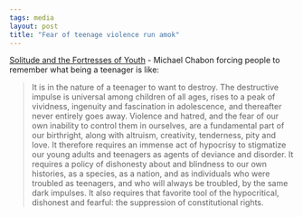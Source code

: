 ```yaml
---
tags: media
layout: post
title: "Fear of teenage violence run amok"
---
```




<a href="http://www.nytimes.com/2004/04/13/opinion/13CHAB.html">Solitude and the Fortresses of Youth</a> - Michael Chabon forcing people to remember what being a teenager is like:

<blockquote>It is in the nature of a teenager to want to destroy. The destructive impulse is universal among children of all ages, rises to a peak of vividness, ingenuity and fascination in adolescence, and thereafter never entirely goes away. Violence and hatred, and the fear of our own inability to control them in ourselves, are a fundamental part of our birthright, along with altruism, creativity, tenderness, pity and love. It therefore requires an immense act of hypocrisy to stigmatize our young adults and teenagers as agents of deviance and disorder. It requires a policy of dishonesty about and blindness to our own histories, as a species, as a nation, and as individuals who were troubled as teenagers, and who will always be troubled, by the same dark impulses. It also requires that favorite tool of the hypocritical, dishonest and fearful: the suppression of constitutional rights.</blockquote>


